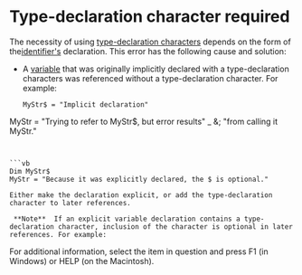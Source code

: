 
# Type-declaration character required

The necessity of using [type-declaration characters](b8bdf64f-5920-1ae9-16d0-b26d09524a30.md) depends on the form of the[identifier's](b8bdf64f-5920-1ae9-16d0-b26d09524a30.md) declaration. This error has the following cause and solution:



- A [variable](b8bdf64f-5920-1ae9-16d0-b26d09524a30.md) that was originally implicitly declared with a type-declaration characters was referenced without a type-declaration character. For example:
    
  ```
  MyStr$ = "Implicit declaration" 
MyStr = "Trying to refer to MyStr$, but error results" _ 
 &; "from calling it MyStr." 

  ```


```vb
Dim MyStr$  
MyStr = "Because it was explicitly declared, the $ is optional." 

  ```


    Either make the declaration explicit, or add the type-declaration character to later references.
    
     **Note**  If an explicit variable declaration contains a type-declaration character, inclusion of the character is optional in later references. For example:

For additional information, select the item in question and press F1 (in Windows) or HELP (on the Macintosh).
